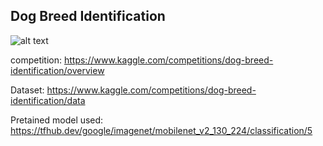 ## Dog Breed Identification

![alt text](https://github.com/AsaadAreeb/doggo/tree/main/src/doggo.jpg?raw=true)

competition: https://www.kaggle.com/competitions/dog-breed-identification/overview

Dataset: https://www.kaggle.com/competitions/dog-breed-identification/data

Pretained model used: https://tfhub.dev/google/imagenet/mobilenet_v2_130_224/classification/5
